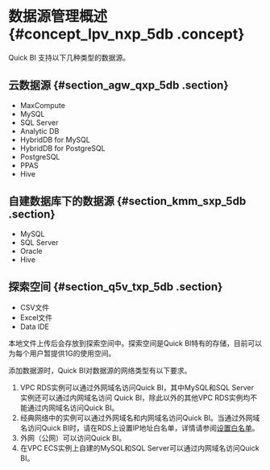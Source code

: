 # 数据源管理概述 {#concept_lpv_nxp_5db .concept}

Quick BI 支持以下几种类型的数据源。

## 云数据源 {#section_agw_qxp_5db .section}

-   MaxCompute
-   MySQL
-   SQL Server
-   Analytic DB
-   HybridDB for MySQL
-   HybridDB for PostgreSQL
-   PostgreSQL
-   PPAS
-   Hive

## 自建数据库下的数据源 {#section_kmm_sxp_5db .section}

-   MySQL
-   SQL Server
-   Oracle
-   Hive

## 探索空间 {#section_q5v_txp_5db .section}

-   CSV文件
-   Excel文件
-   Data IDE

本地文件上传后会存放到探索空间中。探索空间是Quick BI特有的存储，目前可以为每个用户暂提供1G的使用空间。

添加数据源时，Quick BI对数据源的网络类型有以下要求。

1.  VPC RDS实例可以通过外网域名访问Quick BI，其中MySQL和SQL Server 实例还可以通过内网域名访问 Quick BI，除此以外的其他VPC RDS实例均不能通过内网域名访问Quick BI。
2.  经典网络中的实例可以通过外网域名和内网域名访问Quick BI。当通过外网域名访问Quick BI时，请在RDS上设置IP地址白名单，详情请参阅[设置白名单](https://help.aliyun.com/document_detail/26198.html?spm=a2c4g.11186623.2.8.xYWI1p)。
3.  外网（公网）可以访问Quick BI。
4.  在VPC ECS实例上自建的MySQL和SQL Server可以通过内网域名访问Quick BI。

